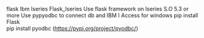 flask Ibm Iseries
Flask_Iseries
Use flask framework on Iseries S.O 5.3 or more
Use pypyodbc to connect db and IBM I Access for windows
pip install Flask    
pip install pyodbc (https://pypi.org/project/pyodbc/)
